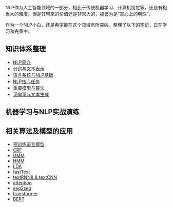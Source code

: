 NLP作为人工智能领域的一部分，相比于传统机器学习、计算机视觉等，还是有相当大的难度。但是其带来的价值还是非常大的，被誉为是“掌心上的明珠”。

作为一个NLP小白，还是希望能在这个领域有所突破。整理了以下的笔记，正在学习和完善中。

## 知识体系整理
- [NLP简介](./posts/notebook/NLP简介.md)
- [分词与文本表示](./posts/notebook/分词与文本表示.md)
- [语言系统与NLP基础](./posts/notebook/语言系统与NLP基础.md)
- [NLP核心任务](./posts/notebook/NLP核心任务.md)
- [重要模型与算法](./posts/notebook/重要模型与算法.md)
- [词向量与文本生成](./posts/notebook/词向量与文本生成.md)

## 机器学习与NLP实战演练

## 相关算法及模型的应用
- [预训练语言模型](./posts/models/预训练语言模型.md)
- [CRF](./posts/models/CRF.md)
- [GMM](./posts/models/GMM.md)
- [HMM](./posts/models/HMM.md)
- [LDA](./posts/models/LDA.md)
- [fastText](./posts/models/fastText.md)
- [textRNN& & textCNN](./posts/models/textRNN%26textCNN.md)
- [attention](./posts/models/attention.md)
- [seq2seq](./posts/models/seq2seq.md)
- [transformer](./posts/models/transformer.md)
- [BERT](./posts/models/BERT.md)
